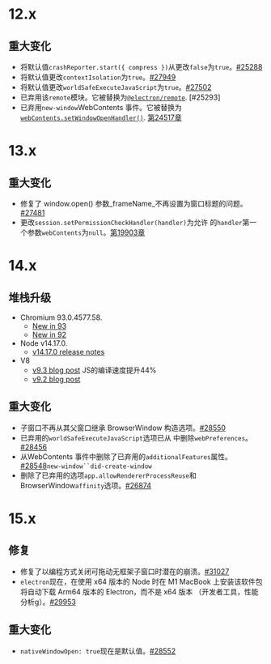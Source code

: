 # 12.x
## 重大变化

- 将默认值`crashReporter.start({ compress })`从更改`false`为`true`。[#25288](https://github.com/electron/electron/pull/25288)
- 将默认值更改`contextIsolation`为`true`。[#27949](https://github.com/electron/electron/pull/27949)
- 将默认值更改`worldSafeExecuteJavaScript`为`true`。[#27502](https://github.com/electron/electron/pull/27502)
- 已弃用该`remote`模块。它被替换为[`@electron/remote`](https://github.com/electron/remote). [#25293]
- 已弃用`new-window`WebContents 事件。它被替换为[`webContents.setWindowOpenHandler()`](https://releases.electronjs.org/releases/api/web-contents#contentssetwindowopenhandlerhandler). [第24517章](https://github.com/electron/electron/pull/24517)

# 13.x
## 重大变化

- 修复了 window.open() 参数_frameName_不再设置为窗口标题的问题。[#27481](https://github.com/electron/electron/pull/27481)
- 更改`session.setPermissionCheckHandler(handler)`为允许 的`handler`第一个参数`webContents`为`null`。[第19903章](https://github.com/electron/electron/pull/19903)

# 14.x
## 堆栈升级

- Chromium 93.0.4577.58.
    - [New in 93](https://developer.chrome.com/blog/new-in-chrome-93/)
    - [New in 92](https://www.chromestatus.com/features#milestone%3D92)
- Node v14.17.0.
    - [v14.17.0 release notes](https://github.com/nodejs/node/blob/master/doc/changelogs/CHANGELOG_V14.md#14.17.0)
- V8
    - [v9.3 blog post](https://v8.dev/blog/v8-release-93)  JS的编译速度提升44%
    - [v9.2 blog post](https://v8.dev/blog/v8-release-92)

## 重大变化

- 子窗口不再从其父窗口继承 BrowserWindow 构造选项。[#28550](https://github.com/electron/electron/pull/28550)
- 已弃用的`worldSafeExecuteJavaScript`选项已从 中删除`webPreferences`。[#28456](https://github.com/electron/electron/pull/28456)
- 从WebContents 事件中删除了已弃用的`additionalFeatures`属性。[#28548](https://github.com/electron/electron/pull/28548)`new-window``did-create-window`[](https://github.com/electron/electron/pull/28548)
- 删除了已弃用的选项`app.allowRendererProcessReuse`和 BrowserWindow`affinity`选项。[#26874](https://github.com/electron/electron/pull/26874)
# 15.x
## 修复

- 修复了以编程方式关闭可拖动无框架子窗口时潜在的崩溃。[#31027](https://github.com/electron/electron/pull/31027)
- `electron`现在，在使用 x64 版本的 Node 时在 M1 MacBook 上安装该软件包将自动下载 Arm64 版本的 Electron，而不是 x64 版本 （开发者工具，性能分析g）。[#29953](https://github.com/electron/electron/pull/29953)

## 重大变化

- `nativeWindowOpen: true`现在是默认值。[#28552](https://github.com/electron/electron/pull/28552)